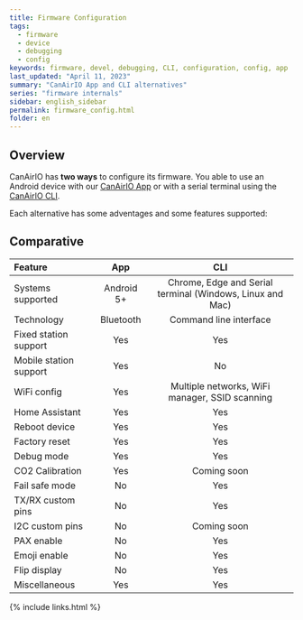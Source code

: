 ```yaml
---
title: Firmware Configuration
tags:
  - firmware
  - device
  - debugging
  - config
keywords: firmware, devel, debugging, CLI, configuration, config, app
last_updated: "April 11, 2023"
summary: "CanAirIO App and CLI alternatives"
series: "firmware internals"
sidebar: english_sidebar
permalink: firmware_config.html
folder: en
---
```


## Overview

CanAirIO has **two ways** to configure its firmware. You able to use an Android device with our [CanAirIO App](https://canair.io/docs/app_usage) or with a serial terminal using the [CanAirIO CLI](https://canair.io/docs/cli).

Each alternative has some adventages and some features supported:

## Comparative

| Feature   |      App      |  CLI |
|:----------|:-------------:|:-----------:|
| Systems supported | Android 5+| Chrome, Edge and Serial terminal (Windows, Linux and Mac) |
| Technology | Bluetooth | Command line interface |
| Fixed station support | Yes | Yes |
| Mobile station support | Yes | No |
| WiFi config| Yes | Multiple networks, WiFi manager, SSID scanning |
| Home Assistant | Yes | Yes |
| Reboot device | Yes | Yes |
| Factory reset | Yes | Yes |
| Debug mode | Yes | Yes |
| CO2 Calibration | Yes | Coming soon |
| Fail safe mode | No | Yes |
| TX/RX custom pins | No | Yes |
| I2C custom pins | No | Coming soon |
| PAX enable | No | Yes |
| Emoji enable | No | Yes |
| Flip display | No | Yes |
| Miscellaneous | Yes | Yes |

{% include links.html %}
